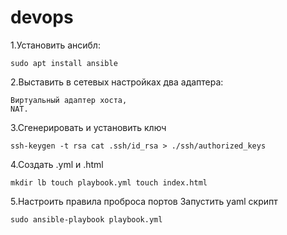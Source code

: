 # devops
1.Установить ансибл:

    sudo apt install ansible

2.Выставить в сетевых настройках два адаптера:

    Виртуальный адаптер хоста,
    NAT.

3.Сгенерировать и установить ключ

    ssh-keygen -t rsa cat .ssh/id_rsa > ./ssh/authorized_keys

4.Создать .yml и .html

    mkdir lb touch playbook.yml touch index.html

5.Настроить правила проброса портов Запустить yaml скрипт

    sudo ansible-playbook playbook.yml
